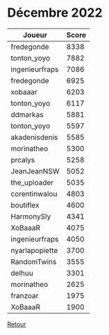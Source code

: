 # Décembre 2022

| Joueur | Score |
| - | - |
| fredegonde | 8338 |
| tonton_yoyo | 7882 |
| ingenieurfraps | 7086 |
| fredegonde | 6925 |
| xobaaar | 6203 |
| tonton_yoyo | 6117 |
| ddmarkas | 5881 |
| tonton_yoyo | 5597 |
| akadenisdenis | 5585 |
| morinatheo | 5300 |
| prcalys | 5258 |
| JeanJeanNSW | 5052 |
| the_uploader | 5035 |
| corentinwalou | 4803 |
| boutiflex | 4600 |
| HarmonySly | 4341 |
| XoBaaaR | 4075 |
| ingenieurfraps | 4050 |
| nyarlapopiette | 3700 |
| RandomTwins | 3555 |
| delhuu | 3301 |
| morinatheo | 2625 |
| franzoar | 1975 |
| XoBaaaR | 1900 |

[Retour](/README.md)
